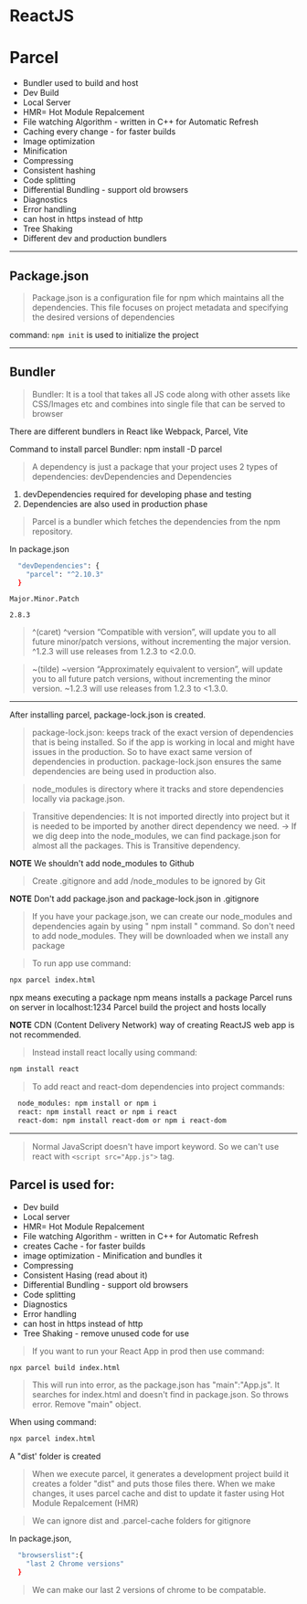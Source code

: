 # ReactJS

# Parcel

- Bundler used to build and host
- Dev Build
- Local Server
- HMR= Hot Module Repalcement
- File watching Algorithm - written in C++ for Automatic Refresh
- Caching every change - for faster builds
- Image optimization
- Minification
- Compressing
- Consistent hashing
- Code splitting
- Differential Bundling - support old browsers
- Diagnostics
- Error handling
- can host in https instead of http
- Tree Shaking
- Different dev and production bundlers

---

## Package.json

> Package.json is a configuration file for npm which maintains all the dependencies. This file focuses on project metadata and specifying the desired versions of dependencies

command: `npm init` is used to initialize the project

---

## Bundler

> Bundler: It is a tool that takes all JS code along with other assets like CSS/Images etc and combines into single file that can be served to browser

There are different bundlers in React like Webpack, Parcel, Vite

Command to install parcel Bundler: npm install -D parcel

> A dependency is just a package that your project uses 2 types of dependencies: devDependencies and Dependencies

1. devDependencies required for developing phase and testing
2. Dependencies are also used in production phase

> Parcel is a bundler which fetches the dependencies from the npm repository.

In package.json

```sh
  "devDependencies": {
    "parcel": "^2.10.3"
  }
```

`Major.Minor.Patch`

`2.8.3`

> ^(caret) ^version “Compatible with version”, will update you to all future minor/patch versions, without incrementing the major version. ^1.2.3 will use releases from 1.2.3 to <2.0.0.

> ~(tilde) ~version “Approximately equivalent to version”, will update you to all future patch versions, without incrementing the minor version. ~1.2.3 will use releases from 1.2.3 to <1.3.0.

---

After installing parcel, package-lock.json is created.

> package-lock.json: keeps track of the exact version of dependencies that is being installed.
> So if the app is working in local and might have issues in the production.
> So to have exact same version of dependencies in production.
> package-lock.json ensures the same dependencies are being used in production also.

> node_modules is directory where it tracks and store dependencies locally via package.json.

> Transitive dependencies: It is not imported directly into project but it is needed to be imported by another direct dependency we need.
> -> If we dig deep into the node_modules, we can find package.json for almost all the packages. This is Transitive dependency.

**NOTE**
We shouldn't add node_modules to Github

> Create .gitignore and add /node_modules to be ignored by Git

**NOTE**
Don't add package.json and package-lock.json in .gitignore

> If you have your package.json, we can create our node_modules and dependencies again by using " npm install " command.
> So don't need to add node_modules. They will be downloaded when we install any package

> To run app use command:

```sh
npx parcel index.html
```

npx means executing a package
npm means installs a package
Parcel runs on server in localhost:1234
Parcel build the project and hosts locally

**NOTE**
CDN (Content Delivery Network) way of creating ReactJS web app is not recommended.

> Instead install react locally using command:
```sh
npm install react
````

>To add react and react-dom dependencies into project
commands:

```sh
  node_modules: npm install or npm i
  react: npm install react or npm i react
  react-dom: npm install react-dom or npm i react-dom
````

---

> Normal JavaScript doesn't have import keyword. So we can't use react with `<script src="App.js">` tag.

## Parcel is used for:

- Dev build
- Local server
- HMR= Hot Module Repalcement
- File watching Algorithm - written in C++ for Automatic Refresh
- creates Cache - for faster builds
- image optimization - Minification and bundles it
- Compressing
- Consistent Hasing (read about it)
- Differential Bundling - support old browsers
- Code splitting
- Diagnostics
- Error handling
- can host in https instead of http
- Tree Shaking - remove unused code for use

> If you want to run your React App in prod then
> use command:

```sh
npx parcel build index.html
```

> This will run into error, as the package.json has "main":"App.js".
> It searches for index.html and doesn't find in package.json.
> So throws error. Remove "main" object.

When using command:

```sh
npx parcel index.html
```

A "dist' folder is created

> When we execute parcel, it generates a development project build it creates a folder "dist" and puts those files there.
> When we make changes, it uses parcel cache and dist to update it faster using Hot Module Repalcement (HMR)

> We can ignore dist and .parcel-cache folders for gitignore

In package.json,

```sh
  "browserslist":{
    "last 2 Chrome versions"
  }
```

> We can make our last 2 versions of chrome to be compatable.
